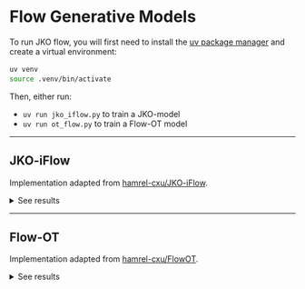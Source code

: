 # Flow Generative Models

To run JKO flow, you will first need to install the [uv package manager](https://github.com/astral-sh/uv) and create a virtual environment:

```bash
uv venv
source .venv/bin/activate
```

Then, either run:

- `uv run jko_iflow.py` to train a JKO-model  
- `uv run ot_flow.py` to train a Flow-OT model  

---

## JKO-iFlow
Implementation adapted from [hamrel-cxu/JKO-iFlow](https://github.com/hamrel-cxu/JKO-iFlow).

<details>
  <summary>See results</summary>

  <p float="left">
    <img src="./assets/img_rose.png" alt="Target rose image" height="200"/>
    <img src="./assets/rose.png" alt="Generated rose" height="200"/>
  </p>

  *Left: target distribution. Right: generated samples.*
</details>

---

## Flow-OT
Implementation adapted from [hamrel-cxu/FlowOT](https://github.com/hamrel-cxu/FlowOT).

<details>
  <summary>See results</summary>

  **Flow-OT Results**

  <p float="left">
    <img src="./assets/data_P_and_Q.png" alt="Distributions P and Q" height="200"/>
    <img src="./assets/moons_traj2.gif" alt="Q -> P trajectory" height="200"/>
    <img src="./assets/DRE_estimate.png" alt="Density Ratio Estimate" height="200"/>
  </p>

  *Left: Original distributions P and Q. Middle: Trajectory from Q → P using Flow-OT. Right: Density Ratio Estimate (DRE) using the initialized flow model.*

</details>
